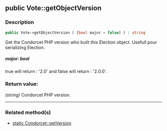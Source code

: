 ## public Vote::getObjectVersion

### Description    

```php
public Vote->getObjectVersion ( [bool major = false] ) : string
```

Get the Condorcet PHP version who built this Election object. Usefull pour serializing Election.
    

##### **major:** *bool*   
true will return : '2.0' and false will return : '2.0.0'.    


### Return value:   

*(string)* Condorcet PHP version.


---------------------------------------

### Related method(s)      

* [static Condorcet::getVersion](../Condorcet%20Class/public%20static%20Condorcet--getVersion.md)    
